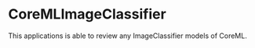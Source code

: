 #  CoreMLImageClassifier

This applications is able to review any ImageClassifier models of CoreML.
